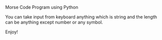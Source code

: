 Morse Code Program using Python

You can take input from keyboard anything which is string and the length can be anything except number or any symbol.

Enjoy!
